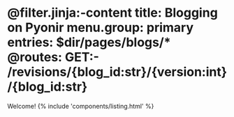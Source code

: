 @filter.jinja:-content
title: Blogging on Pyonir
menu.group: primary
entries: $dir/pages/blogs/*
@routes:
    GET:-
        /revisions/{blog_id:str}/{version:int}
        /{blog_id:str}
===
Welcome!
{% include 'components/listing.html' %}